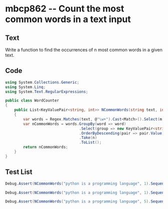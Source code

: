 # mbcp862 -- Count the most common words in a text input

## Text

Write a function to find the occurrences of n most common words in a given text.

## Code

```csharp
using System.Collections.Generic;
using System.Linq;
using System.Text.RegularExpressions;

public class WordCounter
{
    public List<KeyValuePair<string, int>> NCommonWords(string text, int n)
    {
        var words = Regex.Matches(text, @"\w+").Cast<Match>().Select(m => m.Value);
        var nCommonWords = words.GroupBy(word => word)
                                 .Select(group => new KeyValuePair<string, int>(group.Key, group.Count()))
                                 .OrderByDescending(pair => pair.Value)
                                 .Take(n)
                                 .ToList();
        return nCommonWords;
    }
}
```

## Test List

```csharp
Debug.Assert(NCommonWords("python is a programming language", 1).SequenceEqual(new List<Tuple<string, int>> { Tuple.Create("python", 1) }));
```

```csharp
Debug.Assert(NCommonWords("python is a programming language", 1).SequenceEqual(new KeyValuePair<string, int>[] { new KeyValuePair<string, int>("python", 1) }));
```

```csharp
Debug.Assert(NCommonWords("python is a programming language", 5).SequenceEqual(new List<(string, int)> { ("python", 1), ("is", 1), ("a", 1), ("programming", 1), ("language", 1) }));
```
